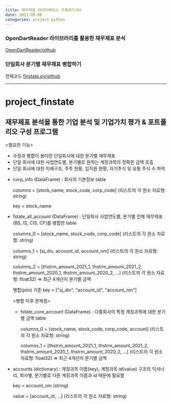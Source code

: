 ```yaml
---
title: 재무제표 데이터베이스 구축하기(0)
date: 2021-08-08
categories: project python 
---
```

### OpenDartReader 라이브러리를 활용한 재무제표 분석  
[OpenDartReader/github](https://github.com/FinanceData/OpenDartReader)  
  
### 단일회사 분기별 재무제표 병합하기 
전체코드 [finstate.py/github](https://github.com/yeonseo-Jung/project_finance/blob/aca4af282fedc2452e5f95f44f3d58ab07d4f09a/finstate.py)
___

# project_finstate

## 재무제표 분석을 통한 기업 분석 및 기업가치 평가 & 포트폴리오 구성 프로그램

<필요한 기능>  

* 수정과 병합이 용이한 단일회사에 대한 분기별 재무제표
* 단일 회사에 대한 사업연도별, 분기별로 원하는 계정과목의 정확한 금액 호출
* 단일 회사에 대한 지배구조, 주주 현황, 임직원 현황,  자기주식 및 유통 주식 수 파악

<tables>  
  
* corp_info (DataFrame) : 회사의 기본정보 table

    columns = [stock_name, stock_code, corp_code] (리스트의 각 원소 자료형: string)

    key = stock_name

* fstate_all_account (DataFrame) : 단일회사 사업연도별, 분기별 전체 재무제표(BS, IS, CIS, CF)를 병합한 table

    columns_0 = [stock_name, stock_code, corp_code] (리스트의 각 원소 자료형: string)

    columns_1 = [sj_div, account_id, account_nm] (리스트의 각 원소 자료형: string)

    columns_2 = [thstrm_amount_2021_1, thstrm_amount_2021_2, thstrm_amount_2020_1, thstrm_amount_2020_2, ...] (리스트의 각 원소 자료형: float32) ⇒ 최근 4개년치 분기별 금액

    병합(join) 기준 key = ["sj_div", "account_id", "account_nm"]

    <병합 이후 문제점>  
  * fstate_core_account (DataFrame) : 다중회사의 특정 계정과목에 대한 분기별 금액 table

    columns_0 = [stock_name, stock_code, corp_code, account] (리스트의 각 원소 자료형: string)

    columns_1 = [thstrm_amount_2021_1, thstrm_amount_2021_2, thstrm_amount_2020_1, thstrm_amount_2020_2, ...] (리스트의 각 원소 자료형: float32) ⇒ 최근 4개년치 분기별 금액  
      
* accounts (dictionary) : 계정과목 이름(key), 계정과목 id(value) 구조의 딕셔너리, 회사별, 분기별로 다른 계정과목 이름과 id 때문에 필요함

    key = account_nm (string)  

    value = [account_id, ...] (리스트의 각 원소 자료형: string)
